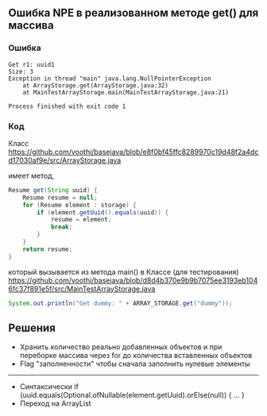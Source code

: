 ## Ошибка NPE в реализованном методе get() для массива
### Ошибка
```log
Get r1: uuid1
Size: 3
Exception in thread "main" java.lang.NullPointerException
	at ArrayStorage.get(ArrayStorage.java:32)
	at MainTestArrayStorage.main(MainTestArrayStorage.java:21)

Process finished with exit code 1
```


### Код

Класс
https://github.com/voothi/basejava/blob/e8f0bf45ffc8289970c19d48f2a4dcd17030af9e/src/ArrayStorage.java

имеет метод,

```java
Resume get(String uuid) {
    Resume resume = null;
    for (Resume element : storage) {
        if (element.getUuid().equals(uuid)) {
            resume = element;
            break;
        }
    }
    return resume;
}
```
который вызывается из метода main() в Классе (для тестирования)
https://github.com/voothi/basejava/blob/d8d4b370e9b9b7075ee3193eb1046fc37f891e5f/src/MainTestArrayStorage.java
```java
System.out.println("Get dummy: " + ARRAY_STORAGE.get("dummy"));
```

## Решения
- Хранить количество реально добавленных объектов 
    и при переборке массива через for 
        до количества вставленных объектов
- Flag "заполненности" чтобы сначала заполнить нулевые элементы
***
- Синтаксически if (uuid.equals(Optional.ofNullable(element.getUuid).orElse(null)) { ... }
- Переход на ArrayList

